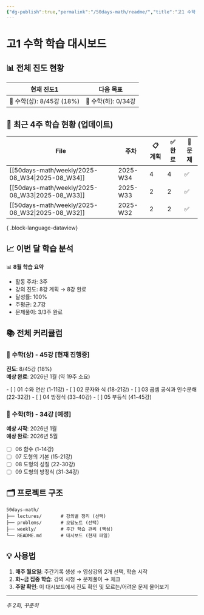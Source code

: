 ```yaml
---
{"dg-publish":true,"permalink":"/50days-math/readme/","title":"고1 수학 대시보드","noteIcon":""}
---
```



# 고1 수학 학습 대시보드

## 📊 전체 진도 현황
<div><table class="dataview table-view-table"><thead class="table-view-thead"><tr class="table-view-tr-header"><th class="table-view-th"><span>현재 진도</span><span class="dataview small-text">1</span></th><th class="table-view-th"><span>다음 목표</span></th></tr></thead><tbody class="table-view-tbody"><tr><td><span>🎯 수학(상): 8/45강 (18%)</span></td><td><span>📅 수학(하): 0/34강</span></td></tr></tbody></table></div>

## 📅 최근 4주 학습 현황 (업데이트)
| File                                               | 주차       | 📋 계획 | ✅ 완료 | 📝 문제 |
| -------------------------------------------------- | -------- | ----- | ---- | ----- |
| [[50days-math/weekly/2025-08_W34\|2025-08_W34]] | 2025-W34 | 4     | 4    | ✅     |
| [[50days-math/weekly/2025-08_W33\|2025-08_W33]] | 2025-W33 | 2     | 2    | ✅     |
| [[50days-math/weekly/2025-08_W32\|2025-08_W32]] | 2025-W32 | 2     | 2    | ✅     |

{ .block-language-dataview}

## 📈 이번 달 학습 분석
<p><span><p dir="auto">📊 <strong>8월 학습 요약</strong></p>
<ul>
<li dir="auto">활동 주차: 3주</li>
<li dir="auto">강의 진도: 8강 계획 → 8강 완료</li>
<li dir="auto">달성률: 100%</li>
<li dir="auto">주평균: 2.7강</li>
<li dir="auto">문제풀이: 3/3주 완료</li>
</ul></span></p>

## 📚 전체 커리큘럼

### 📘 수학(상) - 45강 [현재 진행중]
<p><span><strong>진도</strong>: 8/45강 (18%)<br>
<strong>예상 완료</strong>: 2026년 1월 (약 19주 소요)</span></p>
- [ ] 01 수와 연산 (1-11강)  
- [ ] 02 문자와 식 (18-21강)  
- [ ] 03 곱셈 공식과 인수분해 (22-32강)  
- [ ] 04 방정식 (33-40강)  
- [ ] 05 부등식 (41-45강)  

### 📗 수학(하) - 34강 [예정]
**예상 시작**: 2026년 1월  
**예상 완료**: 2026년 5월

- [ ] 06 함수 (1-14강)  
- [ ] 07 도형의 기본 (15-21강)  
- [ ] 08 도형의 성질 (22-30강)  
- [ ] 09 도형의 방정식 (31-34강)  

## 🗂 프로젝트 구조
```
50days-math/
├── lectures/       # 강의별 정리 (선택)
├── problems/       # 오답노트 (선택)
├── weekly/         # 주간 학습 관리 (핵심)
└── README.md       # 대시보드 (현재 파일)
```

## 💡 사용법
1. **매주 월요일**: 주간기록 생성 → 영상강의 2개 선택, 학습 시작
2. **화~금 집중 학습**: 강의 시청 → 문제풀이 → 체크
3. **주말 확인**: 이 대시보드에서 진도 확인 및 모르는/어려운 문제 물어보기

---
*주 2회, 꾸준히*
<!-- Updated: 2024-08-23 -->
